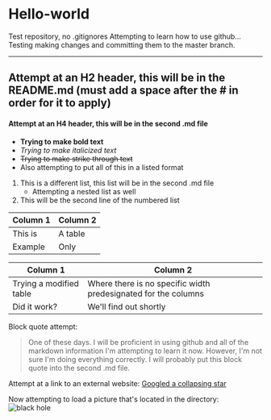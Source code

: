 # Hello-world
Test repository, no .gitignores
Attempting to learn how to use github... Testing making changes and committing them to the master branch.

***

## Attempt at an H2 header, this will be in the README.md (must add a space after the # in order for it to apply)
#### Attempt at an H4 header, this will be in the second .md file
- **Trying to make bold text**
- *Trying to make italicized text*
- ~~Trying to make strike through text~~
- Also attempting to put all of this in a listed format
1. This is a different list, this list will be in the second .md file
   - Attempting a nested list as well
2. This will be the second line of the numbered list

| Column 1 | Column 2 |
|----------|----------|
| This is  | A table  |
| Example  | Only     |

| Column 1 | Column 2 |
| --- | --- |
| Trying a modified table | Where there is no specific width predesignated for the columns
| Did it work? | We'll find out shortly |

Block quote attempt:
>One of these days.
>I will be proficient in using github and all of the markdown information
>I'm attempting to learn it now.
>However, I'm not sure I'm doing everything correctly.
>I will probably put this block quote into the second .md file.

Attempt at a link to an external website:
[Googled a collapsing star](https://www.google.com/search?tbm=isch&sa=1&ei=HqeIW5DBJ4XejwS6wJiIDA&btnG=Search&q=collapsing+star#imgrc=YxW-u_DKqZGF9M:)


Now attempting to load a picture that's located in the directory:
![black hole](https://user-images.githubusercontent.com/32752247/44890671-e74b0b80-aca0-11e8-870d-5dbfdfd655d0.jpg)

